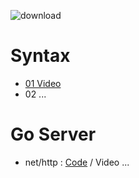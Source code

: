 ![download](https://user-images.githubusercontent.com/56661529/107155201-64265780-69ba-11eb-8a69-b133ff39ec73.png)

# Syntax
- [01 Video](https://youtu.be/oNDIfOxQh-8)
- 02 ...


# Go Server

- net/http : [Code](https://github.com/doyle-flutter/basicGo/tree/main/goServer) / Video ...
